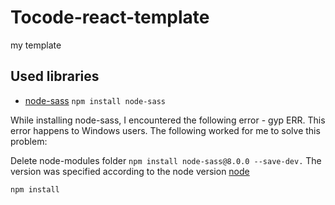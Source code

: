 # Tocode-react-template
my template
## Used libraries
- [node-sass](https://github.com/sass/sass) `npm install node-sass`

While installing node-sass, I encountered the following error - gyp ERR. This error happens to Windows users. The following worked for me to solve this problem:

Delete node-modules folder
`npm install node-sass@8.0.0 --save-dev.` 
The version was specified according to the node version  [node](https://www.npmjs.com/package/node-sass)

`npm install`
